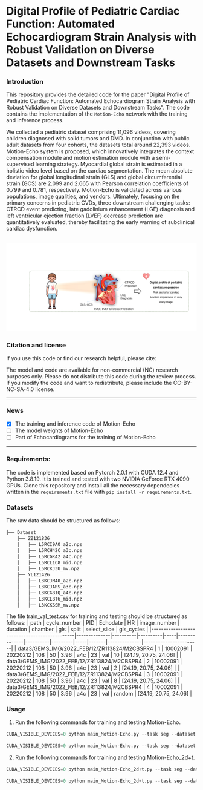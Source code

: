 # Digital Profile of Pediatric Cardiac Function: Automated Echocardiogram Strain Analysis with Robust Validation on Diverse Datasets and Downstream Tasks
### Introduction
This repository provides the detailed code for the paper "Digital Profile of Pediatric Cardiac Function: Automated Echocardiogram Strain Analysis with Robust Validation on Diverse Datasets and Downstream Tasks". The code contains the implementation of the `Motion-Echo` network with the training and inference process.

We collected a pediatric dataset comprising 11,096 videos, covering children diagnosed with solid tumors and DMD. In conjunction with public adult datasets from four cohorts, the datasets total around 22,393 videos. Motion-Echo system is proposed, which   innovatively integrates the context compensation module and motion estimation module with a semi-supervised learning strategy. Myocardial global strain is estimated in a holistic video level based on the cardiac segmentation. The mean absolute deviation for global longitudinal strain (GLS) and global circumferential strain (GCS) are 2.099 and 2.665 with Pearson correlation coefficients of 0.799 and 0.781, respectively. Motion-Echo is validated across various populations, image qualities, and vendors. Ultimately, focusing on the primary concerns in pediatric CVDs, three downstream challenging tasks: CTRCD event predicting, late gadolinium enhancement (LGE) diagnosis and left ventricular ejection fraction (LVEF) decrease prediction are quantitatively evaluated, thereby facilitating the early warning of subclinical cardiac dysfunction. 

![image](https://github.com/rushier/Motion-Echo/blob/main/digital_profile.svg)
-----

### Citation and license
If you use this code or find our research helpful, please cite:

The model and code are available for non-commercial (NC) research purposes only. Please do not distribute this code during the review process. If you modify the code and want to redistribute, please include the CC-BY-NC-SA-4.0 license.

-----

### News
- [x] The training and inference code of Motion-Echo
- [ ] The model weights of Motion-Echo
- [ ] Part of Echocardiograms for the training of Motion-Echo
 
-----

### Requirements:
The code is implemented based on Pytorch 2.0.1 with CUDA 12.4 and Python 3.8.19. It is trained and tested with two NVIDIA GeForce RTX 4090 GPUs. Clone this repository and install all the necessary dependecies written in the `requirements.txt` file with `pip install -r requirements.txt`. 

### Datasets

The raw data should be structured as follows:

```
├── Dataset
    ├── ZZ121836
    │   ├── L5RCI9AO_a2c.npz
    │   ├── L5RCH42C_a3c.npz
    │   ├── L5RCGKA2_a4c.npz
    │   ├── L5RCL1C8_mid.npz
    │   ├── L5RCKJ3U_mv.npz
    ├── YL121426
    │   ├── L3KCJM40_a2c.npz
    │   ├── L3KCJARS_a3c.npz
    │   ├── L3KCG81Q_a4c.npz
    │   ├── L3KCL8T6_mid.npz
    │   ├── L3KCKSSM_mv.npz 
```
The file train_val_test.csv for training and testing should be structured as follows:
| path                                         | cycle_number | PID      | Echodate | HR  | image_number | duration | chamber | gls | split | select_slice | gls_cycles            |
|----------------------------------------------|--------------|----------|----------|-----|--------------|----------|---------|-----|-------|--------------|-----------------------|
| data3/GEMS_IMG/2022_FEB/12/ZR113824/M2CBSPR4 | 1            | 10002091 | 20220212 | 108 | 50           | 3.96     | a4c     | 23  | val   | 10           | [24.19, 20.75, 24.06] |
| data3/GEMS_IMG/2022_FEB/12/ZR113824/M2CBSPR4 | 2            | 10002091 | 20220212 | 108 | 50           | 3.96     | a4c     | 23  | val   | 2            | [24.19, 20.75, 24.06] |
| data3/GEMS_IMG/2022_FEB/12/ZR113824/M2CBSPR4 | 3            | 10002091 | 20220212 | 108 | 50           | 3.96     | a4c     | 23  | val   | 8            | [24.19, 20.75, 24.06] |
| data3/GEMS_IMG/2022_FEB/12/ZR113824/M2CBSPR4 | 4            | 10002091 | 20220212 | 108 | 50           | 3.96     | a4c     | 23  | val   | random       | [24.19, 20.75, 24.06] |

### Usage

1. Run the following commands for training and testing Motion-Echo.
```python
CUDA_VISIBLE_DEVICES=0 python main_Motion-Echo.py --task seg --dataset huaxi2d --info_csv '/path_to_training_csv/train_val_test.csv' --size 224 --loss DiceLoss --bs 4 --ms [80,160] --epoch 201 --model_save_freq 20  --model_dir 'save_models/' --root_path '/path_to_echocardiograms/qq_raw_cycles/' --forward_uncer 0 --num_classes 3 --temporal_interval 1 --network TransUnet_cst_temporal_flow_woResidual --classify --chamber a4c_a2c_a3c --lr 1e-4 --prior --HistMatch --update_folder '/path_to_echocardiograms/segmentations'
```
```python
CUDA_VISIBLE_DEVICES=0 python main_Motion-Echo.py --task seg --dataset huaxi2d --info_csv '/path_to_training_csv/train_val_test.csv' --size 224 --loss DiceLoss --bs 4 --ms [80,160] --epoch 201 --model_save_freq 20  --model_dir 'save_models/' --root_path '/path_to_echocardiograms/qq_raw_cycles/' --forward_uncer 0 --num_classes 3 --temporal_interval 1 --network TransUnet_cst_temporal_flow_woResidual --classify --chamber a4c_a2c_a3c --lr 1e-4 --prior --HistMatch --update_folder '/path_to_echocardiograms/segmentations' --test
```
2. Run the following commands for training and testing Motion-Echo_2d+t.
```python
CUDA_VISIBLE_DEVICES=0 python main_Motion-Echo_2d+t.py --task seg --dataset Huaxi3d --info_csv '/path_to_training_csv/train_val_test.csv' --size 112 --loss DiceLoss --bs 2 --ms [80,160] --epoch 201 --model_save_freq 20  --model_dir 'save_models/' --root_path '/path_to_echocardiograms/qq_raw_cycles/'  --num_classes 3 --network SpaceTimeUnet --chamber a4c_a2c_a3c --lr 1e-4 --prior
```
```python
CUDA_VISIBLE_DEVICES=0 python main_Motion-Echo_2d+t.py --task seg --dataset Huaxi3d --info_csv '/path_to_training_csv/train_val_test.csv' --size 112 --loss DiceLoss --bs 1 --ms [80,160] --epoch 201 --model_save_freq 20  --model_dir 'save_models/' --root_path '/path_to_echocardiograms/qq_raw_cycles/'  --num_classes 3 --network SpaceTimeUnet --chamber a4c_a2c_a3c --lr 1e-4 --prior --test
```
